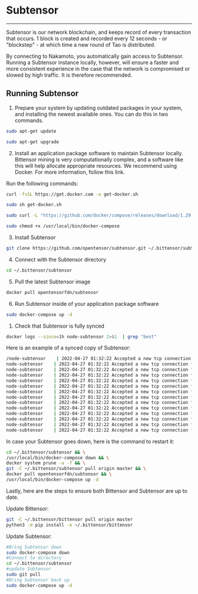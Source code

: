 # Subtensor
--- 
Subtensor is our network blockchain, and keeps record of every transaction that occurs. 1 block is created and recorded every 12 seconds - or "blockstep" - at which time a new round of Tao is distributed. 


By connecting to Nakamoto, you automatically gain access to Subtensor. Running a Subtensor instance locally, however, will ensure a faster and more consistent experience in the case that the network is compromised or slowed by high traffic. It is therefore recommended. 



## Running Subtensor 


1. Prepare your system by updating outdated packages in your system, and installing the newest available ones. You can do this in two commands. 


```bash
sudo apt-get update
```

```bash
sudo apt-get upgrade
```


2. Install an application package software to maintain Subtensor locally. Bittensor mining is very computationally complex, and a software like this will help allocate appropriate resources. We recommend using Docker. For more information, follow this link.


Run the following commands:


```bash
curl -fsSL https://get.docker.com -o get-docker.sh
```

```bash
sudo sh get-docker.sh
```

```bash
sudo curl -L "https://github.com/docker/compose/releases/download/1.29.2/docker-compose-$(uname -s)-$(uname -m)" -o /usr/local/bin/docker-compose
```

```bash
sudo chmod +x /usr/local/bin/docker-compose
```


3. Install Subtensor


```bash
git clone https://github.com/opentensor/subtensor.git ~/.bittensor/subtensor
```


4. Connect with the Subtensor directory 


 ```bash
cd ~/.bittensor/subtensor
```


5. Pull the latest Subtensor image 


```bash
docker pull opentensorfdn/subtensor
```


6. Run Subtensor inside of your application package software 


```bash
sudo docker-compose up -d
```


1. Check that Subtensor is fully synced


```bash
docker logs --since=1h node-subtensor 2>&1  | grep "best"
```


Here is an example of a synced copy of Subtensor:


```bash
/node-subtensor    | 2022-04-27 01:32:22 Accepted a new tcp connection from 172.22.0.1:50564.    
node-subtensor    | 2022-04-27 01:32:22 Accepted a new tcp connection from 172.22.0.1:50568.    
node-subtensor    | 2022-04-27 01:32:22 Accepted a new tcp connection from 172.22.0.1:50572.    
node-subtensor    | 2022-04-27 01:32:22 Accepted a new tcp connection from 172.22.0.1:50576.    
node-subtensor    | 2022-04-27 01:32:22 Accepted a new tcp connection from 172.22.0.1:50580.    
node-subtensor    | 2022-04-27 01:32:22 Accepted a new tcp connection from 172.22.0.1:50584.    
node-subtensor    | 2022-04-27 01:32:22 Accepted a new tcp connection from 172.22.0.1:50588.    
node-subtensor    | 2022-04-27 01:32:22 Accepted a new tcp connection from 172.22.0.1:50592.    
node-subtensor    | 2022-04-27 01:32:22 Accepted a new tcp connection from 172.22.0.1:50596.    
node-subtensor    | 2022-04-27 01:32:22 Accepted a new tcp connection from 172.22.0.1:50600.    
node-subtensor    | 2022-04-27 01:32:22 Accepted a new tcp connection from 172.22.0.1:50604.    
node-subtensor    | 2022-04-27 01:32:22 Accepted a new tcp connection from 172.22.0.1:50608.    
node-subtensor    | 2022-04-27 01:32:22 Accepted a new tcp connection from 172.22.0.1:50612.    
node-subtensor    | 2022-04-27 01:32:22 Accepted a new tcp connection from 172.22.0.1:50616. 
```


In case your Subtensor goes down, here is the command to restart it: 


```bash
cd ~/.bittensor/subtensor && \
/usr/local/bin/docker-compose down && \
docker system prune -a -f && \
git -C ~/.bittensor/subtensor pull origin master && \
docker pull opentensorfdn/subtensor && \
/usr/local/bin/docker-compose up -d 
```


Lastly, here are the steps to ensure both Bittensor and Subtensor are up to date. 


Update Bittensor: 


```bash
git -C ~/.bittensor/bittensor pull origin master
python3 -m pip install -e ~/.bittensor/bittensor
```


Update Subtensor: 


```bash
#Bring Subtensor down
sudo docker-compose down
#Connect to directory
cd ~/.bittensor/subtensor
#update Subtensor
sudo git pull
#Bring Subtensor back up 
sudo docker-compose up -d
```
